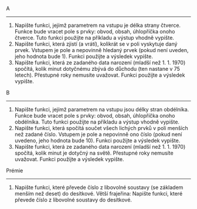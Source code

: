A
____________________________________________________________________________________________________________
1. Napište funkci, jejímž parametrem na vstupu je délka strany čtverce. Funkce bude vracet pole s prvky: obvod, obsah, úhlopříčka onoho čtverce.
Tuto funkci použijte na příkladu a výstup vhodně vypište.
2. Napište funkci, která zjistí (a vrátí), kolikrát se v poli vyskytuje daný prvek. Vstupem je pole a nepovinně hledaný prvek (pokud není uveden, jeho hodnota bude 1).
Funkci použijte a výsledek vypište.
3. Napište funkci, která ze zadaného data narození (mladší než 1. 1. 1970) spočítá, kolik minut dotyčnému zbývá do důchodu (ten nastane v 75 letech). Přestupné roky nemusíte uvažovat.
Funkci použijte a výsledek vypište.


B
____________________________________________________________________________________________________________
1. Napište funkci, jejímž parametrem na vstupu jsou délky stran obdélníka. Funkce bude vracet pole s prvky: obvod, obsah, úhlopříčka onoho obdélníka.
Tuto funkci použijte na příkladu a výstup vhodně vypište.
2. Napište funkci, která spočítá součet všech lichých prvků v poli menších než zadané číslo. Vstupem je pole a nepovinně ono číslo (pokud není uvedeno, jeho hodnota bude 10). Funkci použijte a výsledek vypište.
3. Napište funkci, která ze zadaného data narození (mladší než 1. 1. 1970) spočítá, kolik minut je dotyčný na světě. Přestupné roky nemusíte uvažovat.
Funkci použijte a výsledek vypište.


Prémie
____________________________________________________________________________________________________________
1. Napište funkci, které převede číslo z libovolné soustavy (se základem menším než deset) do desítkové.
Větší frajeřina: Napište funkci, které převede číslo z libovolné soustavy do desítkové.
